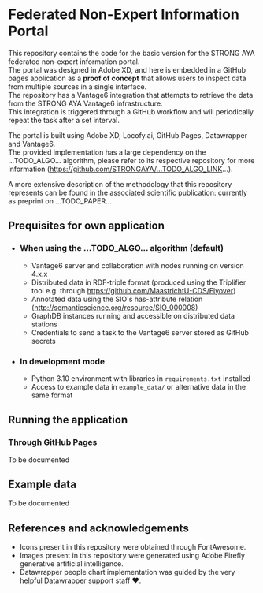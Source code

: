 # Federated Non-Expert Information Portal
This repository contains the code for the basic version for the STRONG AYA federated non-expert information portal.  
The portal was designed in Adobe XD, and here is embedded in a GitHub pages application as a **proof of concept** 
that allows users to inspect data from multiple sources in a single interface.  
The repository has a Vantage6 integration
that attempts to retrieve the data from the STRONG AYA Vantage6 infrastructure.  
This integration is triggered through a GitHub workflow and will periodically repeat the task after a set interval.  

The portal is built using Adobe XD, Locofy.ai, GitHub Pages, Datawrapper and Vantage6.  
The provided implementation has a large dependency on the ...TODO_ALGO... algorithm,
please refer to its respective repository for more information
(https://github.com/STRONGAYA/...TODO_ALGO_LINK...).

A more extensive description of the methodology that this repository represents 
can be found in the associated scientific publication: currently as preprint on ...TODO_PAPER...

## Prequisites for own application
- ### When using the ...TODO_ALGO... algorithm (default)
  - Vantage6 server and collaboration with nodes running on version 4.x.x
  - Distributed data in RDF-triple format 
  (produced using the Triplifier tool e.g. through https://github.com/MaastrichtU-CDS/Flyover)
  - Annotated data using the SIO's has-attribute relation 
  (http://semanticscience.org/resource/SIO_000008)
  - GraphDB instances running and accessible on distributed data stations
  - Credentials to send a task to the Vantage6 server stored as GitHub secrets
- ### In development mode
  - Python 3.10 environment with libraries in `requirements.txt` installed
  - Access to example data in `example_data/` or alternative data in the same format


## Running the application
### Through GitHub Pages
To be documented

## Example data
To be documented

## References and acknowledgements
- Icons present in this repository were obtained through FontAwesome.
- Images present in this repository were generated using Adobe Firefly generative artificial intelligence.
- Datawrapper people chart implementation was guided by the very helpful Datawrapper support staff ❤️. 
